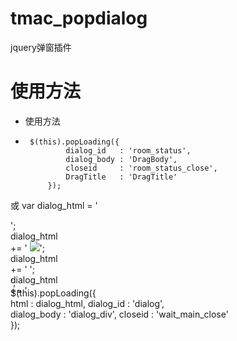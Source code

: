 # tmac_popdialog
jquery弹窗插件

# 使用方法
   * 使用方法
 * 		$(this).popLoading({											
				dialog_id	: 'room_status',
				dialog_body	: 'DragBody',
				closeid		: 'room_status_close',
				DragTitle	: 'DragTitle'
			});
			
或
		var dialog_html = '<div id="dialog" style="width:76px; height:91px ">';
			dialog_html += '	<img src="'+base+'images/other/jiazai.gif"/>';
			dialog_html += '	<button style="display:none" id="wait_main_close"></button>';
			dialog_html += '</div>';			
		$(this).popLoading({		
			html 		: dialog_html,
			dialog_id 	: 'dialog',			
			dialog_body : 'dialog_div',
			closeid		: 'wait_main_close'					
		});	
